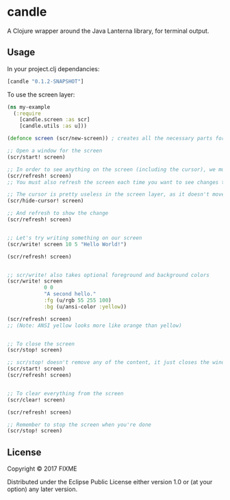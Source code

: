 # candle

A Clojure wrapper around the Java Lanterna library, for terminal output.

## Usage

In your project.clj dependancies:

```clojure
[candle "0.1.2-SNAPSHOT"]
```

To use the screen layer:
```clojure
(ns my-example
  (:require 
    [candle.screen :as scr]
    [candle.utils :as u]))

(defonce screen (scr/new-screen)) ; creates all the necessary parts for a new screen

;; Open a window for the screen
(scr/start! screen)

;; In order to see anything on the screen (including the cursor), we must manually refresh it.
(scr/refresh! screen)
;; You must also refresh the screen each time you want to see changes that have been made. You do not have to refresh after every change, only when you want the changes to be displayed.

;; The cursor is pretty useless in the screen layer, as it doesn't move with the text. Let's hide it.
(scr/hide-cursor! screen)

;; And refresh to show the change
(scr/refresh! screen)


;; Let's try writing something on our screen
(scr/write! screen 10 5 "Hello World!")

(scr/refresh! screen)


;; scr/write! also takes optional foreground and background colors
(scr/write! screen
            0 0 
            "A second hello." 
            :fg (u/rgb 55 255 100) 
            :bg (u/ansi-color :yellow))

(scr/refresh! screen)
;; (Note: ANSI yellow looks more like orange than yellow)


;; To close the screen
(scr/stop! screen)

;; scr/stop! doesn't remove any of the content, it just closes the window. You can start the window again and it will open with the same content that was there when you stopped it (but to see it you still must call scr/refresh!)
(scr/start! screen)
(scr/refresh! screen)


;; To clear everything from the screen
(scr/clear! screen)

(scr/refresh! screen)

;; Remember to stop the screen when you're done
(scr/stop! screen)
```

## License

Copyright © 2017 FIXME

Distributed under the Eclipse Public License either version 1.0 or (at
your option) any later version.
